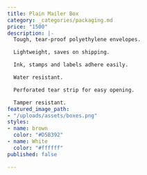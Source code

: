 ```yaml
---
title: Plain Mailer Box
category: _categories/packaging.md
price: "1500"
description: |-
  Tough, tear-proof polyethylene envelopes.

  Lightweight, saves on shipping.

  Ink, stamps and labels adhere easily.

  Water resistant.

  Perforated tear strip for easy opening.

  Tamper resistant.
featured_image_path:
- "/uploads/assets/boxes.png"
styles:
- name: brown
  color: "#D5B392"
- name: White
  color: "#ffffff"
published: false

---
```

